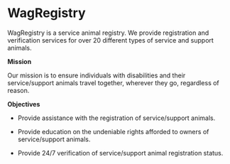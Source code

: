 # WagRegistry

WagRegistry is a service animal registry. We provide registration and verification services for over 20 different types of service and support animals.

**Mission**

Our mission is to ensure individuals with disabilities and their service/support animals travel together, wherever they go, regardless of reason.

**Objectives**

- Provide assistance with the registration of service/support animals.

- Provide education on the undeniable rights afforded to owners of service/support animals.

- Provide 24/7 verification of service/support animal registration status.
